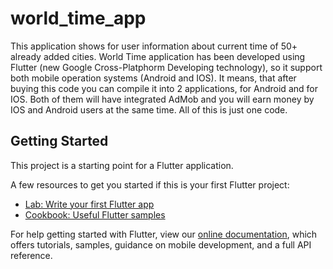 # world_time_app

This application shows for user information about current time of 50+ already added cities. World Time application has been developed using Flutter (new Google Cross-Platphorm Developing technology), so it support both mobile operation systems (Android and IOS). It means, that after buying this code you can compile it into 2 applications, for Android and for IOS. Both of them will have integrated AdMob and you will earn money by IOS and Android users at the same time. All of this is just one code.

## Getting Started

This project is a starting point for a Flutter application.

A few resources to get you started if this is your first Flutter project:

- [Lab: Write your first Flutter app](https://flutter.dev/docs/get-started/codelab)
- [Cookbook: Useful Flutter samples](https://flutter.dev/docs/cookbook)

For help getting started with Flutter, view our
[online documentation](https://flutter.dev/docs), which offers tutorials,
samples, guidance on mobile development, and a full API reference.
